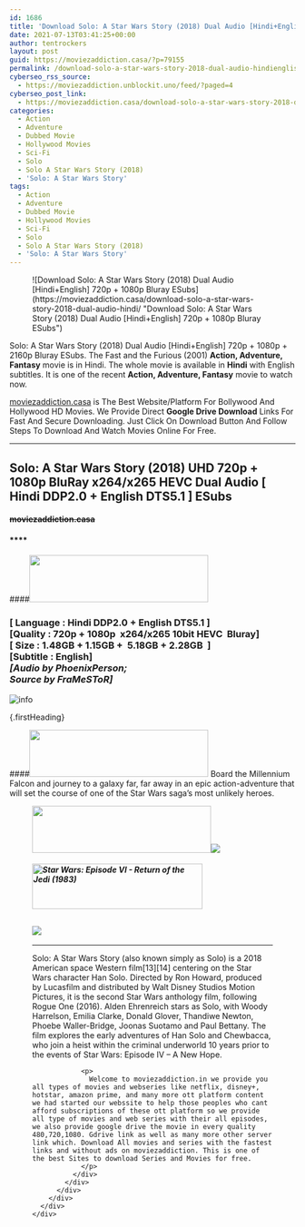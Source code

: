 ```yaml
---
id: 1686
title: 'Download Solo: A Star Wars Story (2018) Dual Audio [Hindi+English] 720p + 1080p Bluray ESubs'
date: 2021-07-13T03:41:25+00:00
author: tentrockers
layout: post
guid: https://moviezaddiction.casa/?p=79155
permalink: /download-solo-a-star-wars-story-2018-dual-audio-hindienglish-720p-1080p-bluray-esubs/
cyberseo_rss_source:
  - https://moviezaddiction.unblockit.uno/feed/?paged=4
cyberseo_post_link:
  - https://moviezaddiction.casa/download-solo-a-star-wars-story-2018-dual-audio-hindi/
categories:
  - Action
  - Adventure
  - Dubbed Movie
  - Hollywood Movies
  - Sci-Fi
  - Solo
  - Solo A Star Wars Story (2018)
  - 'Solo: A Star Wars Story'
tags:
  - Action
  - Adventure
  - Dubbed Movie
  - Hollywood Movies
  - Sci-Fi
  - Solo
  - Solo A Star Wars Story (2018)
  - 'Solo: A Star Wars Story'
---
```

<figure class="entry-thumbnail">![Download Solo: A Star Wars Story (2018) Dual Audio [Hindi+English] 720p + 1080p Bluray ESubs](https://moviezaddiction.casa/download-solo-a-star-wars-story-2018-dual-audio-hindi/ "Download Solo: A Star Wars Story (2018) Dual Audio [Hindi+English] 720p + 1080p Bluray ESubs")  
</figure> 

Solo: A Star Wars Story (2018) Dual Audio [Hindi+English] 720p + 1080p + 2160p Bluray ESubs. The Fast and the Furious (2001) **Action, Adventure, Fantasy** movie is in Hindi. The whole movie is available in **Hindi** with English subtitles. It is one of the recent **Action, Adventure, Fantasy** movie to watch now.

[moviezaddiction.casa](https://moviezaddiction.casa) is The Best Website/Platform For Bollywood And Hollywood HD Movies. We Provide Direct **Google Drive Download** Links For Fast And Secure Downloading. Just Click On Download Button And Follow Steps To Download And Watch Movies Online For Free.

* * *

## <span>Solo: A Star Wars Story (2018) UHD 720p + 1080p BluRay x264/x265 HEVC Dual Audio [ Hindi DDP2.0 + English DTS5.1 ] ESubs</span>

#### <span>~~moviezaddiction.casa~~</span>

#### ****

####<img loading="lazy" class="aligncenter" src="https:///moviezaddiction.casa/wp-content/uploads/2018/02/Media-Info.png?zoom=0.8099999785423279&resize=315%2C83&ssl=1" srcset="https://moviezaddiction.casa//wp-content/uploads/2018/02/Media-Info.png?zoom=0.8999999761581421&resize=315%2C83&ssl=1" width="315" height="83" /> 

### <span><span><strong>[ Language : Hindi DDP2.0 + English DTS5.1</strong>&nbsp;]</span><br /><span>[Quality : 720p + 1080p&nbsp; x264/x265 10bit HEVC&nbsp; Bluray]</span><br /><span>[ Size : 1.48GB + 1.15GB +&nbsp; 5.18GB + 2.28GB&nbsp; ]</span><br /><span>[Subtitle : English]<br /></span></span><span><em>[Audio by PhoenixPerson;<br />Source by FraMeSToR]</em></span>  
<img src="https://i.imgur.com/AusysgD.png" alt="info" usemap="#workmap" /> </p> 

<map name="workmap">
  <area alt="imdb" coords="0,0,80,40" shape="rect" href="https://www.imdb.com/title/tt3778644/" target="_blank" />
  
  <area alt="youtube" coords="100,0,180,40" shape="rect" href="https://www.youtube.com/watch?v=jPEYpryMp2s" target="_blank" />
</map> {.firstHeading}

####<img loading="lazy" class="aligncenter" src="https://moviezaddiction.casa//wp-content/uploads/2018/02/Plot.jpeg?zoom=0.8099999785423279&resize=315%2C83&ssl=1" srcset="https://moviezaddiction.casa//wp-content/uploads/2018/02/Plot.jpeg?zoom=0.8999999761581421&resize=315%2C83&ssl=1" width="315" height="83" /> <span>Board the Millennium Falcon and journey to a galaxy far, far away in an epic action-adventure that will set the course of one of the Star Wars saga’s most unlikely heroes.</span>

<div class="wp-block-image">
  <figure class="aligncenter is-resized"><img loading="lazy" class="aligncenter" src="https://i1.wp.com/moviezaddiction.casa/wp-content/uploads/2018/02/Screenshots-Button.png?zoom=0.8099999785423279&resize=315%2C83&ssl=1" srcset="https://moviezaddiction.casa//wp-content/uploads/2018/02/Screenshots-Button.png?zoom=0.8999999761581421&resize=315%2C83&ssl=1" width="315" height="83" /><img src="https://1.bp.blogspot.com/-MlJubMwUXAs/YO0IgPtAB1I/AAAAAAAAEsA/v91kxVsTUKQcP3T_85Ntu0lP4keU2jfggCLcBGAsYHQ/s16000/Solo%2B-%2BA%2BStar%2BWars%2BStory%2B%25282018%2529%2BUHD%2B1080p%2BBluray%2Bx264%2BDual%2BAudio%2B%255B%2BHindi%2BDDP2.0%2B%252B%2BEnglish%2BDTS5.1%2B%255D%2BESubs%2B5.18GB%2B%255Bwww.MoviezAddiction.casa%255D_s.jpg" /></p> 
  
  <h4 class="summary_text">
    <em><img loading="lazy" class="aligncenter" src="https://i2.wp.com/moviezaddiction.casa/wp-content/uploads/2018/02/Download-Button-1.png?zoom=0.8099999785423279&resize=300%2C80&ssl=1" srcset="https://i2.wp.com/moviezaddiction.casa/wp-content/uploads/2018/02/Download-Button-1.png?zoom=0.8999999761581421&resize=300%2C80&ssl=1" alt="Star Wars: Episode VI - Return of the Jedi (1983)" width="300" height="80" /></em>
  </h4>
  
  <h2>
    <img class="aligncenter" src="https://i.imgur.com/Ds7bb.gif" />
  </h2>
  
  <hr />
  
  <div class="mod" data-md="50" data-hveid="250" data-ved="0ahUKEwi-7dnvqo7WAhXLsFQKHTILBKEQkCkI-gEoAzAn">
    <div class="_cgc kno-fb-ctx" data-hveid="251" data-ved="0ahUKEwi-7dnvqo7WAhXLsFQKHTILBKEQziAI-wEoADAn">
      <div class="r-iH9cFH0n0MiE">
        <div class="mod" data-md="50" data-hveid="228" data-ved="0ahUKEwjniJq86tTWAhULK48KHU9mChkQkCkI5AEoBDAh">
          <div class="_cgc kno-fb-ctx" data-hveid="229" data-ved="0ahUKEwjniJq86tTWAhULK48KHU9mChkQziAI5QEoADAh">
            <div class="r-iwKCMzMr_HBQ">
              <div class="overviewContainer ng-star-inserted">
                <p>
                  Solo: A Star Wars Story (also known simply as Solo) is a 2018 American space Western film[13][14] centering on the Star Wars character Han Solo. Directed by Ron Howard, produced by Lucasfilm and distributed by Walt Disney Studios Motion Pictures, it is the second Star Wars anthology film, following Rogue One (2016). Alden Ehrenreich stars as Solo, with Woody Harrelson, Emilia Clarke, Donald Glover, Thandiwe Newton, Phoebe Waller-Bridge, Joonas Suotamo and Paul Bettany. The film explores the early adventures of Han Solo and Chewbacca, who join a heist within the criminal underworld 10 years prior to the events of Star Wars: Episode IV – A New Hope.
                </p>
                
                <p>
                  Welcome to moviezaddiction.in we provide you all types of movies and webseries like netflix, disney+, hotstar, amazon prime, and many more ott platform content we had started our webssite to help those peoples who cant afford subscriptions of these ott platform so we provide all type of movies and web series with their all episodes, we also provide google drive the movie in every quality 480,720,1080. Gdrive link as well as many more other server link which. Download All movies and series with the fastest links and without ads on moviezaddiction. This is one of the best Sites to download Series and Movies for free.
                </p>
              </div>
            </div>
          </div>
        </div>
      </div>
    </div>
  </div></figure>
</div>